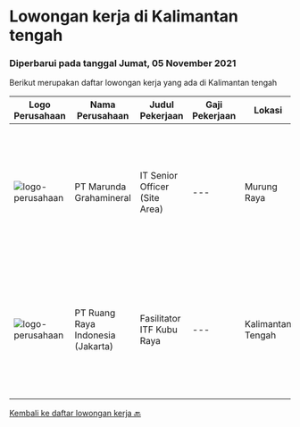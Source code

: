 
  # Lowongan kerja di Kalimantan tengah

  ### Diperbarui pada tanggal Jumat, 05 November 2021

  Berikut merupakan daftar lowongan kerja yang ada di Kalimantan tengah

  |Logo Perusahaan | Nama Perusahaan | Judul Pekerjaan | Gaji Pekerjaan | Lokasi | Deskripsi | Tanggal diunggah | Pranala |
  | -------------- | --------------- | --------------- | --------- | --------- | -------------- | ------- | ----------- |
  |![logo-perusahaan](https://image-service-cdn.seek.com.au/a56ce2dca9345c94adf13690cac44c5d6164027e/ee4dce1061f3f616224767ad58cb2fc751b8d2dc)|PT Marunda Grahamineral|IT Senior Officer (Site Area)|---|Murung Raya|Responsibilities: Provide technical assistance with computer hardware and software. Coordinate, monitor and analyze the use of company’s network,...|Selasa, 02 November 2021|https://www.jobstreet.co.id/id/job/it-senior-officer-site-area-3676009?token=0~52711b55-2f5a-481f-8fc7-8f5a79d87562&sectionRank=1&jobId=jobstreet-id-job-3676009|
|![logo-perusahaan](https://image-service-cdn.seek.com.au/7eee59ea5934120f389dd02961ddcb6b62946481/ee4dce1061f3f616224767ad58cb2fc751b8d2dc)|PT Ruang Raya Indonesia (Jakarta)|Fasilitator ITF Kubu Raya|---|Kalimantan Tengah|Ruangguru is a tech-enabled education company that provides a one-stop learning experience for students to have better access to quality content and...|Jumat, 15 Oktober 2021|https://www.jobstreet.co.id/id/job/fasilitator-itf-kubu-raya-1029276100?token=0~52711b55-2f5a-481f-8fc7-8f5a79d87562&sectionRank=2&jobId=jobstreet-id-job-1029276100|


  [Kembali ke daftar lowongan kerja 🔙](../README.md#daftar-lowongan-kerja)
  